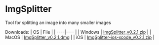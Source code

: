 # ImgSplitter
Tool for splitting an image into many smaller images


Downloads:
| OS | File |
| ----|---- |
| Windows | [ImgSplitter_v0.2.1.zip](../../raw/refs/heads/main/Downloads/ImgSplitter_v0.2.1.zip) |
| MacOS | [ImgSplitter_v0.2.1.dmg](../../raw/refs/heads/main/Downloads/ImgSplitter_v0.2.1.dmg) |
| iOS | [ImgSplitter-ios-xcode_v0.2.1.zip](../../raw/refs/heads/main/Downloads/ImgSplitter-ios-xcode-v0.2.1.zip) |
